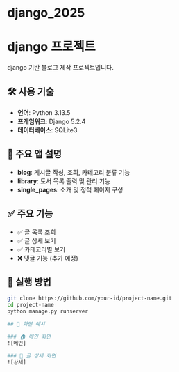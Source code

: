 # django_2025

# django 프로젝트
django 기반 블로그 제작 프로젝트입니다.
## 🛠 사용 기술

- **언어**: Python 3.13.5 
- **프레임워크**: Django 5.2.4  
- **데이터베이스**: SQLite3  

## 🧩 주요 앱 설명

- **blog**: 게시글 작성, 조회, 카테고리 분류 기능  
- **library**: 도서 목록 출력 및 관리 기능  
- **single_pages**: 소개 및 정적 페이지 구성


## ✅ 주요 기능

- ✅ 글 목록 조회
- ✅ 글 상세 보기
- ✅ 카테고리별 보기
- ❌ 댓글 기능 (추가 예정)

## 🚀 실행 방법

```bash
git clone https://github.com/your-id/project-name.git
cd project-name
python manage.py runserver

## 📸 화면 예시

### 🏠 메인 화면
![메인]

### 📝 글 상세 화면
![상세]


